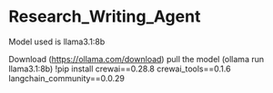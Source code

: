 # Research_Writing_Agent

Model used is llama3.1:8b

Download (https://ollama.com/download)
pull the model (ollama run llama3.1:8b)
!pip install crewai==0.28.8 crewai_tools==0.1.6 langchain_community==0.0.29
